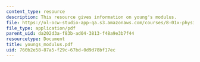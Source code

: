 ```yaml
---
content_type: resource
description: This resource gives information on young's modulus.
file: https://ol-ocw-studio-app-qa.s3.amazonaws.com/courses/8-01x-physics-i-classical-mechanics-with-an-experimental-focus-fall-2002/760b2e5887a5f29c67bd0d9d78bf17ec_youngs_modulus.pdf
file_type: application/pdf
parent_uid: da202d3a-f83b-ad04-3813-f48a9e3b7f44
resourcetype: Document
title: youngs_modulus.pdf
uid: 760b2e58-87a5-f29c-67bd-0d9d78bf17ec
---
```

